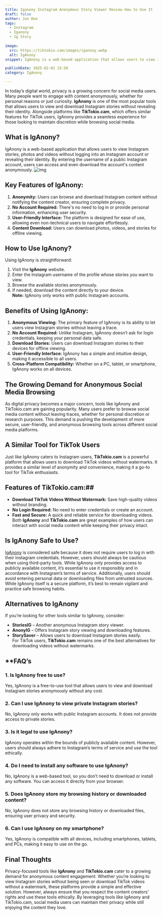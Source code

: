 ```yaml
---
title: Iganony Instagram Anonymous Story Viewer Review How to Use It
draft: false
author: Jon Doe 
tags:
  - Instagram
  - Iganony
  - Ig Story
  
image:
  src: https://tiktokio.cam/images/iganony.webp
  alt: IgAnony
snippet: IgAnony is a web-based application that allows users to view Instagram stories, photos and videos without logging into an Instagram account or revealing their identity.

publishDate: 2025-02-01 15:50
category: IgAnony

---
```


In today’s digital world, privacy is a growing concern for social media users. Many people want to engage with content anonymously, whether for personal reasons or just curiosity. **IgAnony** is one of the most popular tools that allows users to view and download Instagram stories without revealing their identity. Alongside platforms like **TikTokio.cam**, which offers similar features for TikTok users, IgAnony provides a seamless experience for those looking to maintain discretion while browsing social media.

## What is IgAnony? ##
IgAnony is a web-based application that allows users to view Instagram stories, photos and videos without logging into an Instagram account or revealing their identity. By entering the username of a public Instagram account, users can access and even download the account's content anonymously.
![img](https://tiktokio.cam/images/iganony.webp)
## Key Features of IgAnony: ##
1. **Anonymity:** Users can browse and download Instagram content without notifying the content creator, ensuring complete privacy.
2. **No Account Required:** There's no need to log in or provide personal information, enhancing user security.
3. **User-Friendly Interface:** The platform is designed for ease of use, allowing even non-technical users to navigate effortlessly.
4. **Content Download:** Users can download photos, videos, and stories for offline viewing.

## How to Use IgAnony? ##
   Using IgAnony is straightforward:  
1. Visit the **IgAnony** website.  
2. Enter the Instagram username of the profile whose stories you want to view.  
3. Browse the available stories anonymously.  
4. If needed, download the content directly to your device.  
**Note:** IgAnony only works with public Instagram accounts.

## Benefits of Using IgAnony: ##
1. **Anonymous Viewing:** The primary feature of IgAnony is its ability to let users view Instagram stories without leaving a trace.  
2. **No Account Required:** Unlike Instagram, IgAnony doesn’t ask for login credentials, keeping your personal data safe.  
3. **Download Stories:** Users can download Instagram stories to their devices for offline viewing.  
4. **User-Friendly Interface:** IgAnony has a simple and intuitive design, making it accessible to all users.  
5. **Cross-Platform Compatibility:** Whether on a PC, tablet, or smartphone, IgAnony works on all devices.

## The Growing Demand for Anonymous Social Media Browsing ##
As digital privacy becomes a major concern, tools like IgAnony and TikTokio.cam are gaining popularity. Many users prefer to browse social media content without leaving traces, whether for personal discretion or research purposes. This demand is pushing the development of more secure, user-friendly, and anonymous browsing tools across different social media platforms.

## A Similar Tool for TikTok Users ##
Just like IgAnony caters to Instagram users, **TikTokio.cam** is a powerful platform that allows users to download TikTok videos without watermarks. It provides a similar level of anonymity and convenience, making it a go-to tool for TikTok enthusiasts.

## Features of TikTokio.cam:##
* **Download TikTok Videos Without Watermark:** Save high-quality videos without branding.  
* **No Login Required:** No need to enter credentials or create an account.  
* **Fast and Secure:** A quick and reliable service for downloading videos.  
  Both **IgAnony** and **TikTokio.cam** are great examples of how users can interact with social media content while keeping their privacy intact.

## Is IgAnony Safe to Use? ##
[IgAnony](http://iiganony.com) is considered safe because it does not require users to log in with their Instagram credentials. However, users should always be cautious when using third-party tools. While IgAnony only provides access to publicly available content, it’s essential to use it responsibly and in accordance with Instagram’s terms of service. Additionally, users should avoid entering personal data or downloading files from untrusted sources. While IgAnony itself is a secure platform, it’s best to remain vigilant and practice safe browsing habits.

  ##  **Alternatives to IgAnony**

  If you’re looking for other tools similar to IgAnony, consider:  
* **StoriesIG** – Another anonymous Instagram story viewer.  
* **AnonyIG** – Offers Instagram story viewing and downloading features.  
* **StorySaver** – Allows users to download Instagram stories easily.  
For TikTok users, **TikTokio.cam** remains one of the best alternatives for downloading videos without watermarks.

## **FAQ’s ##
### 1. Is IgAnony free to use? ###
Yes, IgAnony is a free-to-use tool that allows users to view and download Instagram stories anonymously without any cost.
### 2. Can I use IgAnony to view private Instagram stories? ###
No, IgAnony only works with public Instagram accounts. It does not provide access to private stories.
### 3. Is it legal to use IgAnony? ###
IgAnony operates within the bounds of publicly available content. However, users should always adhere to Instagram’s terms of service and use the tool ethically.
### 4. Do I need to install any software to use IgAnony? ###
No, IgAnony is a web-based tool, so you don’t need to download or install any software. You can access it directly from your browser.
### 5. Does IgAnony store my browsing history or downloaded content? ###
No, IgAnony does not store any browsing history or downloaded files, ensuring user privacy and security.
### 6. Can I use IgAnony on my smartphone? ###
Yes, IgAnony is compatible with all devices, including smartphones, tablets, and PCs, making it easy to use on the go.

## Final Thoughts ###
Privacy-focused tools like **IgAnony** and **TikTokio.cam** cater to a growing demand for anonymous content engagement. Whether you’re looking to view Instagram stories without being seen or download TikTok videos without a watermark, these platforms provide a simple and effective solution. However, always ensure that you respect the content creators’ rights and use these tools ethically. By leveraging tools like IgAnony and TikTokio.cam, social media users can maintain their privacy while still enjoying the content they love.
